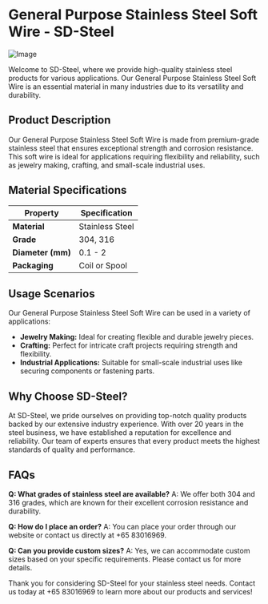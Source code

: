 # General Purpose Stainless Steel Soft Wire - SD-Steel

![Image](https://github.com/user-attachments/assets/2567258e-e124-4816-932d-1809bd27ef0b)

Welcome to SD-Steel, where we provide high-quality stainless steel products for various applications. Our General Purpose Stainless Steel Soft Wire is an essential material in many industries due to its versatility and durability.

## Product Description

Our General Purpose Stainless Steel Soft Wire is made from premium-grade stainless steel that ensures exceptional strength and corrosion resistance. This soft wire is ideal for applications requiring flexibility and reliability, such as jewelry making, crafting, and small-scale industrial uses.

## Material Specifications

| **Property**           | **Specification**            |
|------------------------|------------------------------|
| **Material**           | Stainless Steel              |
| **Grade**              | 304, 316                     |
| **Diameter (mm)**      | 0.1 - 2                      |
| **Packaging**          | Coil or Spool                |

## Usage Scenarios

Our General Purpose Stainless Steel Soft Wire can be used in a variety of applications:

- **Jewelry Making:** Ideal for creating flexible and durable jewelry pieces.
- **Crafting:** Perfect for intricate craft projects requiring strength and flexibility.
- **Industrial Applications:** Suitable for small-scale industrial uses like securing components or fastening parts.

## Why Choose SD-Steel?

At SD-Steel, we pride ourselves on providing top-notch quality products backed by our extensive industry experience. With over 20 years in the steel business, we have established a reputation for excellence and reliability. Our team of experts ensures that every product meets the highest standards of quality and performance.

## FAQs

**Q: What grades of stainless steel are available?**
A: We offer both 304 and 316 grades, which are known for their excellent corrosion resistance and durability.

**Q: How do I place an order?**
A: You can place your order through our website or contact us directly at +65 83016969.

**Q: Can you provide custom sizes?**
A: Yes, we can accommodate custom sizes based on your specific requirements. Please contact us for more details.

Thank you for considering SD-Steel for your stainless steel needs. Contact us today at +65 83016969 to learn more about our products and services!